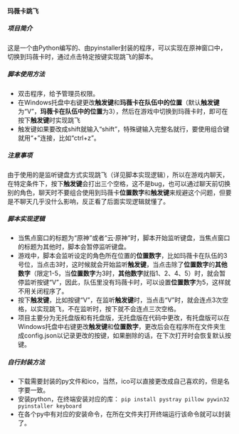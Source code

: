 #### 玛薇卡跳飞
##### 项目简介
这是一个由Python编写的、由pyinstaller封装的程序，可以实现在原神窗口中，切换到玛薇卡时，通过点击特定按键实现跳飞的脚本。
##### 脚本使用方法
- 双击程序，给予管理员权限。
- 在Windows托盘中右键更改**触发键**和**玛薇卡在队伍中的位置**（默认**触发键**为“V”，**玛薇卡在队伍中的位置**为3），然后在游戏中切换到玛薇卡时，即可在按下**触发键**时实现跳飞
- 触发键如果要改成shift就输入“shift”，特殊键输入完整名就行，要使用组合键就用“+”连接，比如“ctrl+z”。
##### 注意事项
由于使用的是监听键盘方式实现跳飞（详见脚本实现逻辑），所以在游戏内聊天，在特定条件下，按下**触发键**会打出三个空格，这不是bug，也可以通过聊天前切换别的角色，聊天时不要组合使用到玛薇卡**位置数字**和**触发键**来规避这个问题，但要是不聊天几乎没什么影响，反正看了后面实现逻辑就懂了。
##### 脚本实现逻辑
- 当焦点窗口的标题为“原神”或者“云·原神”时，脚本开始监听键盘，当焦点窗口的标题为其他时，脚本会暂停监听键盘。
- 游戏中，脚本会监听设定的角色所在位置的**位置数字**，比如玛薇卡在队伍的3号位，当点击3时，这时候就会开始监听**触发键**，当点击除了**位置数字**的**其他数字**（限定1-5，当**位置数字**为3时，**其他数字**就指1、2、4、5）时，就会暂停监听按键“V”，因此，队伍里没有玛薇卡时，可以设置**位置数字**为5，这样就不用关闭程序了。
- 按下**触发键**，比如按键“V”，在监听**触发键**时，当点击“V”时，就会连点3次空格，以实现跳飞，不在监听时，按下就不会连点三次空格。
- 项目主要分为无托盘版和有托盘版，无托盘版在代码中更改，有托盘版可以在Windows托盘中右键更改**触发键**和**位置数字**，更改后会在程序所在文件夹生成config.json以记录更改的按键，如果删除的话，在下次打开时会恢复默认按键。
##### 自行封装方法
- 下载需要封装的py文件和ico，当然，ico可以直接更改成自己喜欢的，但是名字要一致。
- 安装python，在终端安装对应的库：
`pip install pystray pillow pywin32 pyinstaller keyboard`
- 在各个py中有对应的安装命令，在所在文件夹打开终端运行该命令就可以封装了。